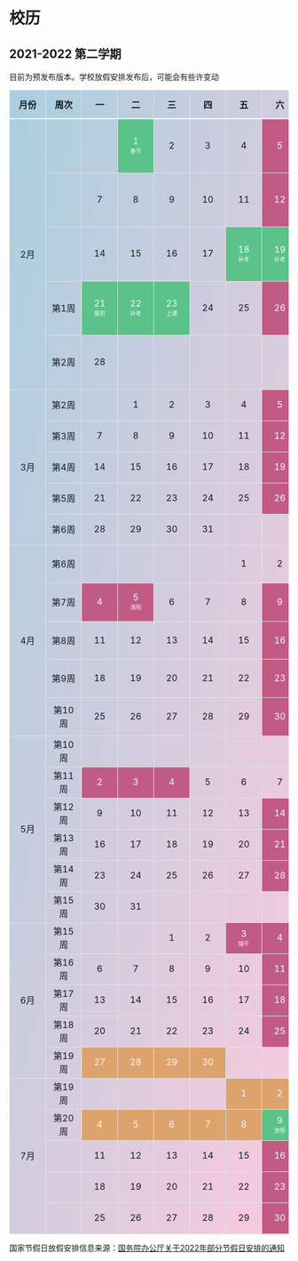 # 校历

## 2021-2022 第二学期

目前为预发布版本。学校放假安排发布后，可能会有些许变动

<div id="calendar" class="" style="width: 100%;margin-left:auto; margin-right: auto;">
    <table id="cTable" class="my-3 table  " style="text-align:center;margin:auto;">
        <thead>
        <tr>
        <th>月份</th>
        <th>周次</th>
        <th>一</th>
        <th>二</th>
        <th>三</th>
        <th>四</th>
        <th>五</th>
        <th>六</th>
        <th>日</th>
        <th class="un-show">活动</th>
        </tr>
        </thead>
        <tbody><tr><td rowspan="5" data-month="2" class="month">2月</td><td></td><td></td><td data-mday="2-1" class="schoolday"><div>1</div><div class="dayText">春节</div></td><td data-mday="2-2"><div>2</div></td><td data-mday="2-3"><div>3</div></td><td data-mday="2-4"><div>4</div></td><td class="weekend" data-mday="2-5"><div>5</div></td><td class="weekend" data-mday="2-6"><div>6</div></td><td rowspan="5" class="activities"><div>2月21日：学生报到、注册<br>2月18日-2月22日：本科生缓补考<br>2月20日-2月22日：研究生缓考<br>2月23日：开始上课</div></td></tr><tr><td></td><td data-mday="2-7"><div>7</div></td><td data-mday="2-8"><div>8</div></td><td data-mday="2-9"><div>9</div></td><td data-mday="2-10"><div>10</div></td><td data-mday="2-11"><div>11</div></td><td class="weekend" data-mday="2-12"><div>12</div></td><td class="weekend" data-mday="2-13"><div>13</div></td></tr><tr><td></td><td data-mday="2-14"><div>14</div></td><td data-mday="2-15"><div>15</div></td><td data-mday="2-16"><div>16</div></td><td data-mday="2-17"><div>17</div></td><td data-mday="2-18" class="schoolday"><div>18</div><div class="dayText">补考</div></td><td class="weekend schoolday" data-mday="2-19"><div>19</div><div class="dayText">补考</div></td><td class="weekend schoolday" data-mday="2-20"><div>20</div><div class="dayText">补考</div></td></tr><tr><td>第1周</td><td data-mday="2-21" class="schoolday"><div>21</div><div class="dayText">报到</div></td><td data-mday="2-22" class="schoolday"><div>22</div><div class="dayText">补考</div></td><td data-mday="2-23" class="schoolday"><div>23</div><div class="dayText">上课</div></td><td data-mday="2-24"><div>24</div></td><td data-mday="2-25"><div>25</div></td><td class="weekend" data-mday="2-26"><div>26</div></td><td class="weekend" data-mday="2-27"><div>27</div></td></tr><tr><td>第2周</td><td data-mday="2-28"><div>28</div></td><td> </td><td> </td><td> </td><td> </td><td> </td><td> </td></tr><tr><td rowspan="5" data-month="3" class="month">3月</td><td>第2周</td><td></td><td data-mday="3-1"><div>1</div></td><td data-mday="3-2"><div>2</div></td><td data-mday="3-3"><div>3</div></td><td data-mday="3-4"><div>4</div></td><td class="weekend" data-mday="3-5"><div>5</div></td><td class="weekend" data-mday="3-6"><div>6</div></td><td rowspan="5" class="activities"></td></tr><tr><td>第3周</td><td data-mday="3-7"><div>7</div></td><td data-mday="3-8"><div>8</div></td><td data-mday="3-9"><div>9</div></td><td data-mday="3-10"><div>10</div></td><td data-mday="3-11"><div>11</div></td><td class="weekend" data-mday="3-12"><div>12</div></td><td class="weekend" data-mday="3-13"><div>13</div></td></tr><tr><td>第4周</td><td data-mday="3-14"><div>14</div></td><td data-mday="3-15"><div>15</div></td><td data-mday="3-16"><div>16</div></td><td data-mday="3-17"><div>17</div></td><td data-mday="3-18"><div>18</div></td><td class="weekend" data-mday="3-19"><div>19</div></td><td class="weekend" data-mday="3-20"><div>20</div></td></tr><tr><td>第5周</td><td data-mday="3-21"><div>21</div></td><td data-mday="3-22"><div>22</div></td><td data-mday="3-23"><div>23</div></td><td data-mday="3-24"><div>24</div></td><td data-mday="3-25"><div>25</div></td><td class="weekend" data-mday="3-26"><div>26</div></td><td class="weekend" data-mday="3-27"><div>27</div></td></tr><tr><td>第6周</td><td data-mday="3-28"><div>28</div></td><td data-mday="3-29"><div>29</div></td><td data-mday="3-30"><div>30</div></td><td data-mday="3-31"><div>31</div></td><td> </td><td> </td><td> </td></tr><tr><td rowspan="5" data-month="4" class="month">4月</td><td>第6周</td><td></td><td></td><td></td><td></td><td data-mday="4-1"><div>1</div></td><td class="" data-mday="4-2"><div>2</div></td><td class="weekend" data-mday="4-3"><div>3</div></td><td rowspan="5" class="activities"><div>4月2日：清明节假期补课<br>4月3日-4月5日：清明节放假<br>4月24日：清明节放假补课</div></td></tr><tr><td>第7周</td><td data-mday="4-4" class="holiday"><div>4</div></td><td data-mday="4-5" class="holiday"><div>5</div><div class="dayText">清明</div></td><td data-mday="4-6"><div>6</div></td><td data-mday="4-7"><div>7</div></td><td data-mday="4-8"><div>8</div></td><td class="weekend" data-mday="4-9"><div>9</div></td><td class="weekend" data-mday="4-10"><div>10</div></td></tr><tr><td>第8周</td><td data-mday="4-11"><div>11</div></td><td data-mday="4-12"><div>12</div></td><td data-mday="4-13"><div>13</div></td><td data-mday="4-14"><div>14</div></td><td data-mday="4-15"><div>15</div></td><td class="weekend" data-mday="4-16"><div>16</div></td><td class="weekend" data-mday="4-17"><div>17</div></td></tr><tr><td>第9周</td><td data-mday="4-18"><div>18</div></td><td data-mday="4-19"><div>19</div></td><td data-mday="4-20"><div>20</div></td><td data-mday="4-21"><div>21</div></td><td data-mday="4-22"><div>22</div></td><td class="weekend" data-mday="4-23"><div>23</div></td><td class="" data-mday="4-24"><div>24</div></td></tr><tr><td>第10周</td><td data-mday="4-25"><div>25</div></td><td data-mday="4-26"><div>26</div></td><td data-mday="4-27"><div>27</div></td><td data-mday="4-28"><div>28</div></td><td data-mday="4-29"><div>29</div></td><td class="weekend holiday" data-mday="4-30"><div>30</div></td><td> </td></tr><tr><td rowspan="6" data-month="5" class="month">5月</td><td>第10周</td><td></td><td></td><td></td><td></td><td></td><td></td><td class="holiday" data-mday="5-1"><div>1</div><div class="dayText">劳动</div></td><td rowspan="6" class="activities"><div >5月1日-5月4日：劳动节放假<br>5月7日：劳动节假期补课</div></td></tr><tr><td>第11周</td><td data-mday="5-2" class="holiday"><div>2</div></td><td data-mday="5-3" class="holiday"><div>3</div></td><td data-mday="5-4" class="holiday"><div>4</div></td><td data-mday="5-5"><div>5</div></td><td data-mday="5-6"><div>6</div></td><td class="" data-mday="5-7"><div>7</div></td><td class="weekend" data-mday="5-8"><div>8</div></td></tr><tr><td>第12周</td><td data-mday="5-9"><div>9</div></td><td data-mday="5-10"><div>10</div></td><td data-mday="5-11"><div>11</div></td><td data-mday="5-12"><div>12</div></td><td data-mday="5-13"><div>13</div></td><td class="weekend" data-mday="5-14"><div>14</div></td><td class="weekend" data-mday="5-15"><div>15</div></td></tr><tr><td>第13周</td><td data-mday="5-16"><div>16</div></td><td data-mday="5-17"><div>17</div></td><td data-mday="5-18"><div>18</div></td><td data-mday="5-19"><div>19</div></td><td data-mday="5-20"><div>20</div></td><td class="weekend" data-mday="5-21"><div>21</div></td><td class="weekend" data-mday="5-22"><div>22</div></td></tr><tr><td>第14周</td><td data-mday="5-23"><div>23</div></td><td data-mday="5-24"><div>24</div></td><td data-mday="5-25"><div>25</div></td><td data-mday="5-26"><div>26</div></td><td data-mday="5-27"><div>27</div></td><td class="weekend" data-mday="5-28"><div>28</div></td><td class="weekend" data-mday="5-29"><div>29</div></td></tr><tr><td>第15周</td><td data-mday="5-30"><div>30</div></td><td data-mday="5-31"><div>31</div></td><td> </td><td> </td><td> </td><td> </td><td> </td></tr><tr><td rowspan="5" data-month="6" class="month">6月</td><td>第15周</td><td></td><td></td><td data-mday="6-1"><div>1</div></td><td data-mday="6-2"><div>2</div></td><td data-mday="6-3" class="holiday"><div>3</div><div class="dayText">端午</div></td><td class="weekend" data-mday="6-4"><div>4</div></td><td class="weekend" data-mday="6-5"><div>5</div></td><td rowspan="5" class="activities"><div>6月3日-6月5日：端午节放假<br>6月27日-7月8日：考试周</div></td></tr><tr><td>第16周</td><td data-mday="6-6"><div>6</div></td><td data-mday="6-7"><div>7</div></td><td data-mday="6-8"><div>8</div></td><td data-mday="6-9"><div>9</div></td><td data-mday="6-10"><div>10</div></td><td class="weekend" data-mday="6-11"><div>11</div></td><td class="weekend" data-mday="6-12"><div>12</div></td></tr><tr><td>第17周</td><td data-mday="6-13"><div>13</div></td><td data-mday="6-14"><div>14</div></td><td data-mday="6-15"><div>15</div></td><td data-mday="6-16"><div>16</div></td><td data-mday="6-17"><div>17</div></td><td class="weekend" data-mday="6-18"><div>18</div></td><td class="weekend" data-mday="6-19"><div>19</div></td></tr><tr><td>第18周</td><td data-mday="6-20"><div>20</div></td><td data-mday="6-21"><div>21</div></td><td data-mday="6-22"><div>22</div></td><td data-mday="6-23"><div>23</div></td><td data-mday="6-24"><div>24</div></td><td class="weekend" data-mday="6-25"><div>25</div></td><td class="weekend" data-mday="6-26"><div>26</div></td></tr><tr><td>第19周</td><td data-mday="6-27" class="exam"><div>27</div></td><td data-mday="6-28" class="exam"><div>28</div></td><td data-mday="6-29" class="exam"><div>29</div></td><td data-mday="6-30" class="exam"><div>30</div></td><td> </td><td> </td><td> </td></tr><tr><td rowspan="5" data-month="7" class="month">7月</td><td>第19周</td><td></td><td></td><td></td><td></td><td data-mday="7-1" class="exam"><div>1</div></td><td class="weekend exam" data-mday="7-2"><div>2</div></td><td class="weekend exam" data-mday="7-3"><div>3</div></td><td rowspan="5" class="activities"><div >6月27日-7月8日：考试周</div></td></tr><tr><td>第20周</td><td data-mday="7-4" class="exam"><div>4</div></td><td data-mday="7-5" class="exam"><div>5</div></td><td data-mday="7-6" class="exam"><div>6</div></td><td data-mday="7-7" class="exam"><div>7</div></td><td data-mday="7-8" class="exam"><div>8</div></td><td class="weekend schoolday" data-mday="7-9"><div>9</div><div class="dayText">放假</div></td><td class="weekend" data-mday="7-10"><div>10</div></td></tr><tr><td></td><td data-mday="7-11"><div>11</div></td><td data-mday="7-12"><div>12</div></td><td data-mday="7-13"><div>13</div></td><td data-mday="7-14"><div>14</div></td><td data-mday="7-15"><div>15</div></td><td class="weekend" data-mday="7-16"><div>16</div></td><td class="weekend" data-mday="7-17"><div>17</div></td></tr><tr><td></td><td data-mday="7-18"><div>18</div></td><td data-mday="7-19"><div>19</div></td><td data-mday="7-20"><div>20</div></td><td data-mday="7-21"><div>21</div></td><td data-mday="7-22"><div>22</div></td><td class="weekend" data-mday="7-23"><div>23</div></td><td class="weekend" data-mday="7-24"><div>24</div></td></tr><tr><td></td><td data-mday="7-25"><div>25</div></td><td data-mday="7-26"><div>26</div></td><td data-mday="7-27"><div>27</div></td><td data-mday="7-28"><div>28</div></td><td data-mday="7-29"><div>29</div></td><td class="weekend" data-mday="7-30"><div>30</div></td><td class="weekend" data-mday="7-31"><div>31</div></td></tr></tbody>
</table>
</div>
<style>
.table {
    border-collapse: collapse;
    background: linear-gradient(to bottom right, rgba(142, 193, 214, 0.76), rgba(250, 194, 217, 0.877));
    /* backdrop-filter: blur(2px); */
    overflow-x: auto;
}
td, th{
    border: 1px solid rgb(226, 226, 226);
}
th{
    border-bottom: 2px solid rgb(255, 255, 255);
    padding: 0.8em;
    min-width: 2em;
}
.table td {
    text-align: center;
    min-width: 3em;
    height: 3.5em; 
    /* border-radius: 10px; */
    margin: 1px;
}
.table  .month {
    vertical-align: middle!important;
}
.table  .activities {
    color: #4b4b4b;
    text-align: left;
    vertical-align: baseline;
    font-size: medium;
}
#cTable td:hover ,
#cTable .weekend:hover,  
#cTable .holiday:hover{
    color: #000;
    background-color: rgb(255, 252, 238);
}
#cTable .weekend,  
#cTable .holiday {
    color: aliceblue;
    background-color: #c25b84;
}
#cTable .schoolday {
    color: aliceblue;
    background-color: #5bc289;
}
#cTable .exam {
    color: aliceblue;
    background-color: #dda36d;
}
#cTable .dayText {
    font-size: x-small;
}
@media (min-width: 350px) and (max-width: 767px)  {
    .un-show, .activities{
        display: none;
    }
}
</style>

国家节假日放假安排信息来源：[国务院办公厅关于2022年部分节假日安排的通知](http://www.gov.cn/xinwen/2021-10/25/content_5644875.htm)
